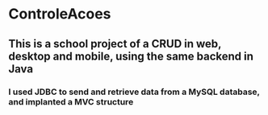 # ControleAcoes

## This is a school project of a CRUD in web, desktop and mobile, using the same backend in Java

### I used JDBC to send and retrieve data from a MySQL database, and implanted a MVC structure
